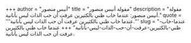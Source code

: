 +++
author = "أنيس منصور"
title = "مقولة أنيس منصور"
description = "مقولة أنيس منصور: عندما خاب ظني بالكثيرين عرفت أن حب الذات ليس بأنانية."
quote = '''عندما خاب ظني بالكثيرين عرفت أن حب الذات ليس بأنانية.''' 
slug = "عندما-خاب-ظني-بالكثيرين-عرفت-أن-حب-الذات-ليس-بأنانية"
+++
عندما خاب ظني بالكثيرين عرفت أن حب الذات ليس بأنانية.
